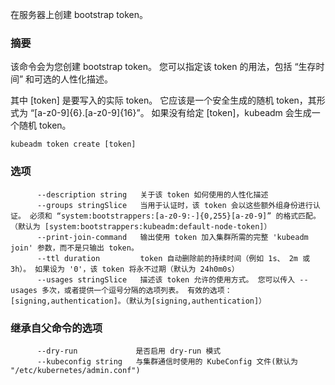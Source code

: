 
在服务器上创建 bootstrap token。


### 摘要




该命令会为您创建 bootstrap token。
您可以指定该 token 的用法，包括 “生存时间” 和可选的人性化描述。



其中 [token] 是要写入的实际 token。
它应该是一个安全生成的随机 token，其形式为 “[a-z0-9]{6}.[a-z0-9]{16}”。
如果没有给定 [token]，kubeadm 会生成一个随机 token。


```
kubeadm token create [token]
```


### 选项

```
      --description string   关于该 token 如何使用的人性化描述
      --groups stringSlice   当用于认证时，该 token 会以这些额外组身份进行认证。 必须和 “system:bootstrappers:[a-z0-9:-]{0,255}[a-z0-9]” 的格式匹配。（默认为 [system:bootstrappers:kubeadm:default-node-token]）
      --print-join-command   输出使用 token 加入集群所需的完整 'kubeadm join' 参数，而不是只输出 token。
      --ttl duration         token 自动删除前的持续时间（例如 1s、 2m 或 3h）。 如果设为 '0'，该 token 将永不过期（默认为 24h0m0s）
      --usages stringSlice   描述该 token 允许的使用方式。 您可以传入 --usages 多次，或者提供一个逗号分隔的选项列表。 有效的选项： [signing,authentication]。（默认为[signing,authentication]）
```


### 继承自父命令的选项

```
      --dry-run             是否启用 dry-run 模式
      --kubeconfig string   与集群通信时使用的 KubeConfig 文件(默认为 "/etc/kubernetes/admin.conf")
```
